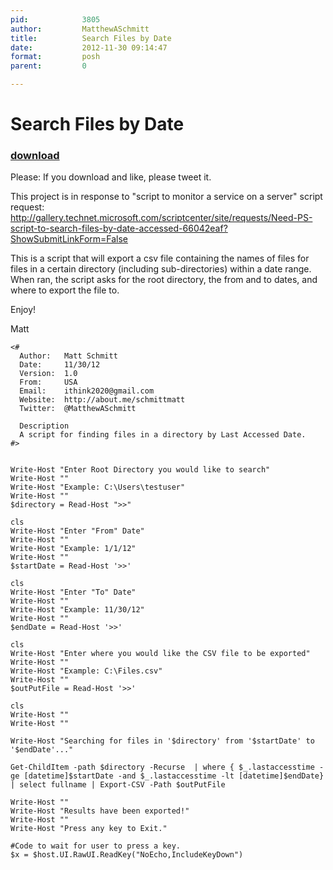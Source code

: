 ```yaml
---
pid:            3805
author:         MatthewASchmitt
title:          Search Files by Date
date:           2012-11-30 09:14:47
format:         posh
parent:         0

---
```


# Search Files by Date

### [download](Scripts\3805.ps1)

Please:  If you download and like, please tweet it.

This project is in response to "script to monitor a service on a server" script request: http://gallery.technet.microsoft.com/scriptcenter/site/requests/Need-PS-script-to-search-files-by-date-accessed-66042eaf?ShowSubmitLinkForm=False

This is a script that will export a csv file containing the names of files for files in a certain directory (including sub-directories) within a date range.  When ran, the script asks for the root directory, the from and to dates, and where to export the file to.
 

Enjoy!

Matt

```posh
<#
  Author:   Matt Schmitt
  Date:     11/30/12 
  Version:  1.0 
  From:     USA 
  Email:    ithink2020@gmail.com 
  Website:  http://about.me/schmittmatt
  Twitter:  @MatthewASchmitt
  
  Description
  A script for finding files in a directory by Last Accessed Date.  
#>


Write-Host "Enter Root Directory you would like to search"
Write-Host ""
Write-Host "Example: C:\Users\testuser"
Write-Host ""
$directory = Read-Host ">>"

cls
Write-Host "Enter "From" Date"
Write-Host ""
Write-Host "Example: 1/1/12"
Write-Host ""
$startDate = Read-Host '>>'

cls
Write-Host "Enter "To" Date"
Write-Host ""
Write-Host "Example: 11/30/12"
Write-Host ""
$endDate = Read-Host '>>'

cls
Write-Host "Enter where you would like the CSV file to be exported"
Write-Host ""
Write-Host "Example: C:\Files.csv"
Write-Host ""
$outPutFile = Read-Host '>>'

cls
Write-Host ""
Write-Host ""

Write-Host "Searching for files in '$directory' from '$startDate' to '$endDate'..."

Get-ChildItem -path $directory -Recurse  | where { $_.lastaccesstime -ge [datetime]$startDate -and $_.lastaccesstime -lt [datetime]$endDate} | select fullname | Export-CSV -Path $outPutFile

Write-Host ""
Write-Host "Results have been exported!"
Write-Host ""
Write-Host "Press any key to Exit."

#Code to wait for user to press a key.
$x = $host.UI.RawUI.ReadKey("NoEcho,IncludeKeyDown")
```
